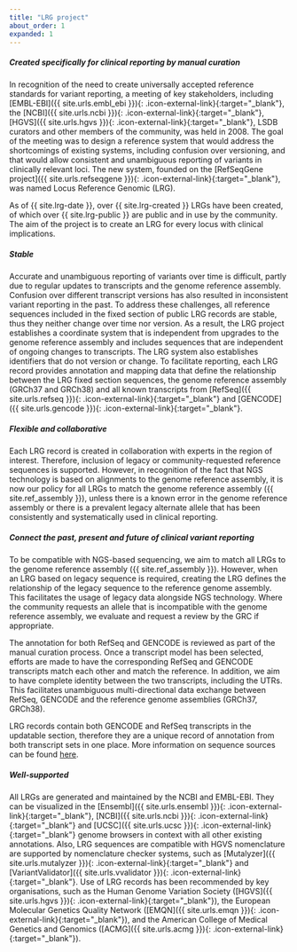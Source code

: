 ```yaml
---
title: "LRG project"
about_order: 1
expanded: 1
---
```


##### Created specifically for clinical reporting by manual curation
In recognition of the need to create universally accepted reference standards for variant reporting, a meeting of key stakeholders, including [EMBL-EBI]({{ site.urls.embl_ebi }}){: .icon-external-link}{:target="_blank"}, the [NCBI]({{ site.urls.ncbi }}){: .icon-external-link}{:target="_blank"}, [HGVS]({{ site.urls.hgvs }}){: .icon-external-link}{:target="_blank"}, LSDB curators and other members of the community, was held in 2008. The goal of the meeting was to design a reference system that would address the shortcomings of existing systems, including confusion over versioning, and that would allow consistent and unambiguous reporting of variants in clinically relevant loci. The new system, founded on  the [RefSeqGene project]({{ site.urls.refseqgene }}){: .icon-external-link}{:target="_blank"}, was named Locus Reference Genomic (LRG).  
<p>
  As of {{ site.lrg-date }}, over {{ site.lrg-created }} LRGs have been created, of which over {{ site.lrg-public }} are public and in use by the community.<br />
  The aim of the project is to create an LRG for every locus with clinical implications.
</p>

<div class="margin-top-30"></div>

##### Stable
Accurate and unambiguous reporting of variants over time is difficult, partly due to regular updates to transcripts and the genome reference assembly. Confusion over different transcript versions has also resulted in inconsistent variant reporting in the past. To address these challenges, all reference sequences included in the fixed section of public LRG records are stable, thus they neither change over time nor version. As a result, the LRG project establishes a coordinate system that is independent from upgrades to the genome reference assembly and includes sequences that are independent of ongoing changes to transcripts. The LRG system also establishes identifiers that do not version or change. To facilitate reporting, each LRG record provides annotation and mapping data that define the relationship between the LRG fixed section sequences, the genome reference assembly (GRCh37 and GRCh38) and all known transcripts from [RefSeq]({{ site.urls.refseq }}){: .icon-external-link}{:target="_blank"} and [GENCODE]({{ site.urls.gencode }}){: .icon-external-link}{:target="_blank"}.

<div class="margin-top-30"></div>

##### Flexible and collaborative
Each LRG record is created in collaboration with experts in the region of interest. Therefore, inclusion of legacy or community-requested reference sequences is supported. However, in recognition of the fact that NGS technology is based on alignments to the genome reference assembly, it is now our policy for all LRGs to match the genome reference assembly ({{ site.ref_assembly }}), unless there is a known error in the genome reference assembly or there is a prevalent legacy alternate allele that has been consistently and systematically used in clinical reporting.  

<div class="margin-top-30"></div>

##### Connect the past, present and future of clinical variant reporting
To be compatible with NGS-based sequencing, we aim to match all LRGs to the genome reference assembly ({{ site.ref_assembly }}). However, when an LRG based on legacy sequence is required, creating the LRG defines the relationship of the legacy sequence to the reference genome assembly. This facilitates the usage of legacy data alongside NGS technology. Where the community requests an allele that is incompatible with the genome reference assembly, we evaluate and request a review by the GRC if appropriate. 

The annotation for both RefSeq and GENCODE is reviewed as part of the manual curation process. Once a transcript model has been selected, efforts are made to have the corresponding RefSeq and GENCODE transcripts match each other and match the reference. In addition, we aim to have complete identity between the two transcripts, including the UTRs. This facilitates unambiguous multi-directional data exchange between RefSeq, GENCODE and the reference genome assemblies (GRCh37, GRCh38).

LRG records contain both GENCODE and RefSeq transcripts in the updatable section, therefore they are a unique record of annotation from both transcript sets in one place. More information on sequence sources can be found [here](/documentation/ref-seq-sources).

<div class="margin-top-30"></div>

##### Well-supported
All LRGs are generated and maintained by the NCBI and EMBL-EBI. They can be visualized in the [Ensembl]({{ site.urls.ensembl }}){: .icon-external-link}{:target="_blank"}, [NCBI]({{ site.urls.ncbi }}){: .icon-external-link}{:target="_blank"} and [UCSC]({{ site.urls.ucsc }}){: .icon-external-link}{:target="_blank"} genome browsers in context with all other existing annotations. Also, LRG sequences are compatible with HGVS nomenclature are supported by nomenclature checker systems, such as [Mutalyzer]({{ site.urls.mutalyzer }}){: .icon-external-link}{:target="_blank"} and [VariantValidator]({{ site.urls.vvalidator }}){: .icon-external-link}{:target="_blank"}. Use of LRG records has been recommended  by key organisations, such as the Human Genome Variation Society ([HGVS]({{ site.urls.hgvs }}){: .icon-external-link}{:target="_blank"}), the European Molecular Genetics Quality Network ([EMQN]({{ site.urls.emqn }}){: .icon-external-link}{:target="_blank"}), and the American College of Medical Genetics and Genomics ([ACMG]({{ site.urls.acmg }}){: .icon-external-link}{:target="_blank"}).
